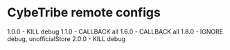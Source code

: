 # CybeTribe remote configs
1.0.0 - KILL debug
1.1.0 - CALLBACK all
1.6.0 - CALLBACK all
1.8.0 - IGNORE debug, unofficialStore
2.0.0 - KILL debug